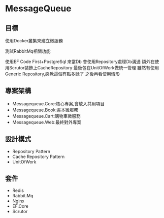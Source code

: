 # MessageQueue

## 目標
使用Docker叢集來建立微服務

測試RabbitMq相關功能

使用EF Code First+PostgreSql 來當Db
會使用Repository處理Db溝通
額外在使用Scrutor裝飾上CacheRepository
最後包在UnitOfWork做統一管理
雖然有使用Generic Repository,感覺這個有點多餘了
之後再看使用情形


## 專案架構
- Messagequeue.Core:核心專案,會放入共用項目
- Messagequeue.Book:書本微服務
- Messagequeue.Cart:購物車微服務
- Messagequeue.Web:最終對外專案

## 設計模式
- Repository Pattern
- Cache Repository Pattern
- UnitOfWork


## 套件
- Redis
- Rabbit.Mq
- Nginx
- EF.Core
- Scrutor
